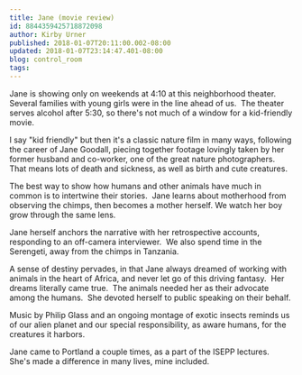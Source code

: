 ```yaml
---
title: Jane (movie review)
id: 8844359425718872098
author: Kirby Urner
published: 2018-01-07T20:11:00.002-08:00
updated: 2018-01-07T23:14:47.401-08:00
blog: control_room
tags: 
---
```


Jane is showing only on weekends at 4:10 at this neighborhood theater.  Several families with young girls were in the line ahead of us.  The theater serves alcohol after 5:30, so there's not much of a window for a kid-friendly movie.

I say "kid friendly" but then it's a classic nature film in many ways, following the career of Jane Goodall, piecing together footage lovingly taken by her former husband and co-worker, one of the great nature photographers.  That means lots of death and sickness, as well as birth and cute creatures.

The best way to show how humans and other animals have much in common is to intertwine their stories.  Jane learns about motherhood from observing the chimps, then becomes a mother herself. We watch her boy grow through the same lens.

Jane herself anchors the narrative with her retrospective accounts, responding to an off-camera interviewer.  We also spend time in the Serengeti, away from the chimps in Tanzania.

A sense of destiny pervades, in that Jane always dreamed of working with animals in the heart of Africa, and never let go of this driving fantasy.  Her dreams literally came true.  The animals needed her as their advocate among the humans.  She devoted herself to public speaking on their behalf.

Music by Philip Glass and an ongoing montage of exotic insects reminds us of our alien planet and our special responsibility, as aware humans, for the creatures it harbors.

Jane came to Portland a couple times, as a part of the ISEPP lectures.  She's made a difference in many lives, mine included.